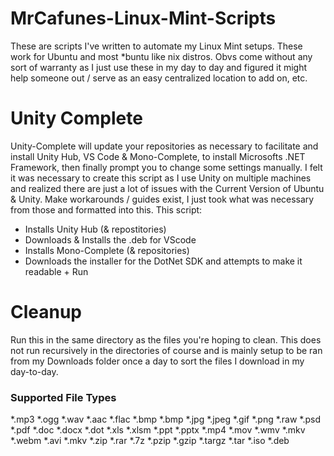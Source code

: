 # MrCafunes-Linux-Mint-Scripts
These are scripts I've written to automate my Linux Mint setups.  These work for Ubuntu and most *buntu like nix distros.  Obvs come without any sort of warranty as I just use these in my day to day and figured it might help someone out / serve as an easy centralized location to add on, etc.

# Unity Complete
Unity-Complete will update your repositories as necessary to facilitate and install Unity Hub, VS Code & Mono-Complete, to install Microsofts .NET Framework, then finally prompt you to change some settings manually.  I felt it was necessary to create this script as I use Unity on multiple machines and realized there are just a lot of issues with the Current Version of Ubuntu & Unity.  Make workarounds / guides exist, I just took what was necessary from those and formatted into this.  This script:
- Installs Unity Hub (& repostitories) 
- Downloads & Installs the .deb for VScode
- Installs Mono-Complete (& repositories)
- Downloads the installer for the DotNet SDK and attempts to make it readable + Run

# Cleanup
Run this in the same directory as the files you're hoping to clean.  This does not run recursively in the directories of course and is mainly setup to be ran from my Downloads folder once a day to sort the files I download in my day-to-day.
### Supported File Types
*.mp3 *.ogg *.wav *.aac *.flac *.bmp *.bmp *.jpg *.jpeg *.gif *.png *.raw *.psd *.pdf *.doc *.docx *.dot *.xls *.xlsm *.ppt *.pptx *.mp4 *.mov *.wmv *.mkv *.webm *.avi *.mkv *.zip *.rar *.7z *.pzip *.gzip *.targz *.tar *.iso *.deb
